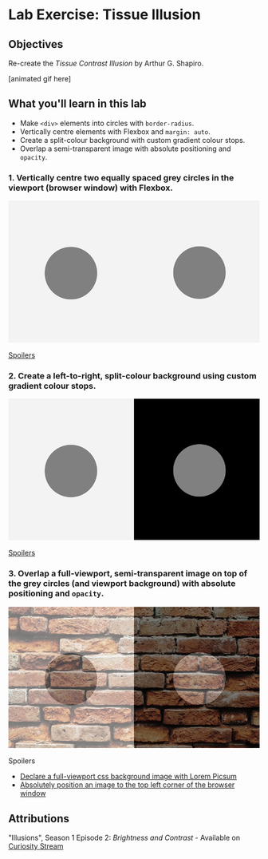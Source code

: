 # Lab Exercise: Tissue Illusion
## Objectives
Re-create the _Tissue Contrast Illusion_ by Arthur G. Shapiro.

[animated gif here]

## What you'll learn in this lab
- Make `<div>` elements into circles with `border-radius`.
- Vertically centre elements with Flexbox and `margin: auto`.
- Create a split-colour background with custom gradient colour stops.
- Overlap a semi-transparent image with absolute positioning and `opacity`.

### 1. Vertically centre two equally spaced grey circles in the viewport (browser window) with Flexbox.
![Tissue Illusion: Step 1](images/tissue-step-1.png)

[Spoilers](https://codepen.io/funwithcodeyyc/pen/RwWzQyz)

### 2. Create a left-to-right, split-colour background using custom gradient colour stops.
![Tissue Illusion: Step 2](images/tissue-step-2.png)

[Spoilers](https://codepen.io/funwithcodeyyc/pen/WNQqMPR)

### 3. Overlap a full-viewport, semi-transparent image on top of the grey circles (and viewport background) with absolute positioning and `opacity`.
![Tissue Illusion: Step 3](images/tissue-step-3.png)

Spoilers
- [Declare a full-viewport css background image with Lorem Picsum](https://codepen.io/funwithcodeyyc/pen/VwvJXBa)
- [Absolutely position an image to the top left corner of the browser window](https://codepen.io/funwithcodeyyc/pen/ExVBLyV)

## Attributions
"Illusions", Season 1 Episode 2: _Brightness and Contrast_ - Available on [Curiosity Stream](https://curiositystream.com/video/1259)